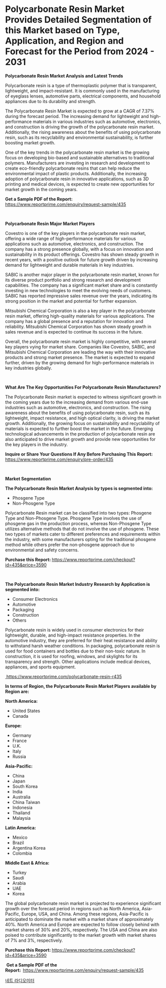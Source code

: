 <p><h1>Polycarbonate Resin Market Provides Detailed Segmentation of this Market based on Type, Application, and Region and Forecast for the Period from 2024 - 2031</h1></p><p><strong>Polycarbonate Resin Market Analysis and Latest Trends</strong></p>
<p><p>Polycarbonate resin is a type of thermoplastic polymer that is transparent, lightweight, and impact-resistant. It is commonly used in the manufacturing of eyeglass lenses, automotive parts, electrical components, and household appliances due to its durability and strength.</p><p>The Polycarbonate Resin Market is expected to grow at a CAGR of 7.37% during the forecast period. The increasing demand for lightweight and high-performance materials in various industries such as automotive, electronics, and construction is driving the growth of the polycarbonate resin market. Additionally, the rising awareness about the benefits of using polycarbonate resin, such as its recyclability and environmental sustainability, is further boosting market growth.</p><p>One of the key trends in the polycarbonate resin market is the growing focus on developing bio-based and sustainable alternatives to traditional polymers. Manufacturers are investing in research and development to create eco-friendly polycarbonate resins that can help reduce the environmental impact of plastic products. Additionally, the increasing adoption of polycarbonate resin in innovative applications, such as 3D printing and medical devices, is expected to create new opportunities for market growth in the coming years.</p></p>
<p><strong>Get a Sample PDF of the Report:&nbsp;</strong> <a href="https://www.reportprime.com/enquiry/request-sample/435">https://www.reportprime.com/enquiry/request-sample/435</a></p>
<p>&nbsp;</p>
<p><strong>Polycarbonate Resin Major Market Players</strong></p>
<p><p>Covestro is one of the key players in the polycarbonate resin market, offering a wide range of high-performance materials for various applications such as automotive, electronics, and construction. The company has a strong presence globally, with a focus on innovation and sustainability in its product offerings. Covestro has shown steady growth in recent years, with a positive outlook for future growth driven by increasing demand for lightweight and durable materials in key industries.</p><p>SABIC is another major player in the polycarbonate resin market, known for its diverse product portfolio and strong research and development capabilities. The company has a significant market share and is constantly investing in new technologies to meet the evolving needs of customers. SABIC has reported impressive sales revenue over the years, indicating its strong position in the market and potential for further expansion.</p><p>Mitsubishi Chemical Corporation is also a key player in the polycarbonate resin market, offering high-quality materials for various applications. The company has a global presence and a reputation for innovation and reliability. Mitsubishi Chemical Corporation has shown steady growth in sales revenue and is expected to continue its success in the future.</p><p>Overall, the polycarbonate resin market is highly competitive, with several key players vying for market share. Companies like Covestro, SABIC, and Mitsubishi Chemical Corporation are leading the way with their innovative products and strong market presence. The market is expected to expand further, driven by the growing demand for high-performance materials in key industries globally.</p></p>
<p>&nbsp;</p>
<p><strong>What Are The Key Opportunities For Polycarbonate Resin Manufacturers?</strong></p>
<p><p>The Polycarbonate Resin market is expected to witness significant growth in the coming years due to the increasing demand from various end-use industries such as automotive, electronics, and construction. The rising awareness about the benefits of using polycarbonate resin, such as its lightweight, impact resistance, and high optical clarity, is driving the market growth. Additionally, the growing focus on sustainability and recyclability of materials is expected to further boost the market in the future. Emerging technological advancements in the production of polycarbonate resin are also anticipated to drive market growth and provide new opportunities for the key players in the industry.</p></p>
<p><strong>Inquire or Share Your Questions If Any Before Purchasing This Report:</strong> <a href="https://www.reportprime.com/enquiry/pre-order/435">https://www.reportprime.com/enquiry/pre-order/435</a></p>
<p>&nbsp;</p>
<p><strong>Market Segmentation</strong></p>
<p><strong>The Polycarbonate Resin Market Analysis by types is segmented into:</strong></p>
<p><ul><li>Phosgene Type</li><li>Non-Phosgene Type</li></ul></p>
<p><p>Polycarbonate Resin market can be classified into two types: Phosgene Type and Non-Phosgene Type. Phosgene Type involves the use of phosgene gas in the production process, whereas Non-Phosgene Type utilizes alternative methods that do not involve the use of phosgene. These two types of markets cater to different preferences and requirements within the industry, with some manufacturers opting for the traditional phosgene method while others prefer the non-phosgene approach due to environmental and safety concerns.</p></p>
<p><strong>Purchase this Report:&nbsp;</strong><a href="https://www.reportprime.com/checkout?id=435&price=3590">https://www.reportprime.com/checkout?id=435&price=3590</a></p>
<p>&nbsp;</p>
<p><strong>The Polycarbonate Resin Market Industry Research by Application is segmented into:</strong></p>
<p><ul><li>Consumer Electronics</li><li>Automotive</li><li>Packaging</li><li>Construction</li><li>Others</li></ul></p>
<p><p>Polycarbonate resin is widely used in consumer electronics for their lightweight, durable, and high-impact resistance properties. In the automotive industry, they are preferred for their heat resistance and ability to withstand harsh weather conditions. In packaging, polycarbonate resin is used for food containers and bottles due to their non-toxic nature. In construction, it is used for roofing, windows, and skylights for its transparency and strength. Other applications include medical devices, appliances, and sports equipment.</p></p>
<p><a href="https://www.reportprime.com/polycarbonate-resin-r435">&nbsp;https://www.reportprime.com/polycarbonate-resin-r435</a></p>
<p><strong>In terms of Region, the Polycarbonate Resin Market Players available by Region are:</strong></p>
<p>
    <p> <strong> North America: </strong>
        <ul>
            <li>United States</li>
            <li>Canada</li>
        </ul>
        </p> 
    <p> <strong> Europe: </strong>
        <ul>
            <li>Germany</li>
            <li>France</li>
            <li>U.K.</li>
            <li>Italy</li>
            <li>Russia</li>
        </ul>
        </p> 
    <p> <strong> Asia-Pacific: </strong>
        <ul>
            <li>China</li>
            <li>Japan</li>
            <li>South Korea</li>
            <li>India</li>
            <li>Australia</li>
            <li>China Taiwan</li>
            <li>Indonesia</li>
            <li>Thailand</li>
            <li>Malaysia</li>
        </ul>
        </p> 
    <p> <strong> Latin America: </strong>
        <ul>
            <li>Mexico</li>
            <li>Brazil</li>
            <li>Argentina Korea</li>
            <li>Colombia</li>
        </ul>
        </p> 
    <p> <strong> Middle East & Africa: </strong>
        <ul>
            <li>Turkey</li>
            <li>Saudi</li>
            <li>Arabia</li>
            <li>UAE</li>
            <li>Korea</li>
        </ul>
    </p>
    </p>
<p><p>The global polycarbonate resin market is projected to experience significant growth over the forecast period in regions such as North America, Asia-Pacific, Europe, USA, and China. Among these regions, Asia-Pacific is anticipated to dominate the market with a market share of approximately 40%. North America and Europe are expected to follow closely behind with market shares of 30% and 20%, respectively. The USA and China are also poised to contribute significantly to the market growth with market shares of 7% and 3%, respectively.</p></p>
<p><strong>Purchase this Report: </strong><a href="https://www.reportprime.com/checkout?id=435&price=3590">https://www.reportprime.com/checkout?id=435&price=3590</a></p>
<p>&nbsp;<strong>Get a Sample PDF of the Report:&nbsp;&nbsp;</strong><a href="https://www.reportprime.com/enquiry/request-sample/435">https://www.reportprime.com/enquiry/request-sample/435</a></p>
<p><strong></strong></p>
<p><p><a href="https://github.com/CarmellaLang1/Market-Research-Report-List-1/blob/main/142996267541.md">네트 라디오미터</a></p></p>